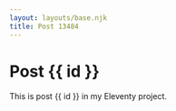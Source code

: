```yaml
---
layout: layouts/base.njk
title: Post 13484
---
```


# Post {{ id }}

This is post {{ id }} in my Eleventy project.
